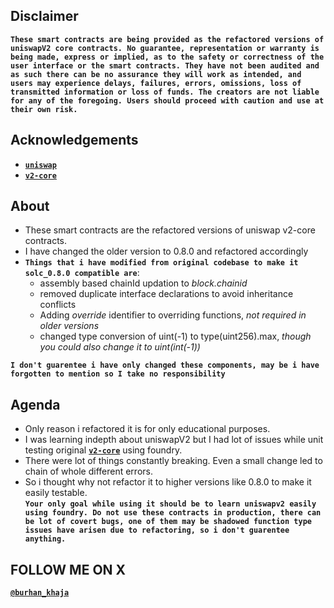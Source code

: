 ## Disclaimer
**`These smart contracts are being provided as the refactored versions of uniswapV2 core contracts. No guarantee, representation or warranty is being made, express or implied, as to the safety or correctness of the user interface or the smart contracts. They have not been audited and as such there can be no assurance they will work as intended, and users may experience delays, failures, errors, omissions, loss of transmitted information or loss of funds. The creators are not liable for any of the foregoing. Users should proceed with caution and use at their own risk.`**

## Acknowledgements
- [**`uniswap`**](https://github.com/Uniswap) 
- [**`v2-core`**](https://github.com/Uniswap/v2-core/tree/master/contracts)


## About

- These smart contracts are the refactored versions of uniswap v2-core contracts.
- I have changed the older version to 0.8.0 and refactored accordingly
- **`Things that i have modified from original codebase to make it solc_0.8.0 compatible are`**:
  - assembly based chainId updation to *block.chainid*
  - removed duplicate interface declarations to avoid inheritance conflicts
  - Adding *override* identifier to overriding functions, *not required in older versions*
  - changed type conversion of uint(-1) to type(uint256).max, *though you could also change it to uint(int(-1))* <br>

  
**`I don't guarentee i have only changed these components, may be i have forgotten to mention so I take no responsibility`**


## Agenda
- Only reason i refactored it is for only educational purposes.
- I was learning indepth about uniswapV2 but I had lot of issues while unit testing original [**`v2-core`**](https://github.com/Uniswap/v2-core/tree/master/contracts) using foundry.
- There were lot of things constantly breaking. Even a small change led to chain of whole different errors.
- So i thought why not refactor it to higher versions like 0.8.0 to make it easily testable. <br>
**`Your only goal while using it should be to learn uniswapv2 easily using foundry. Do not use these contracts in production, there can be lot of covert bugs, one of them may be shadowed function type issues have arisen due to refactoring, so i don't guarentee anything.`**

## FOLLOW ME ON X
[**`@burhan_khaja`**](https://twitter.com/burhan_khaja)

